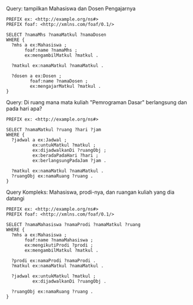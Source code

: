 Query: tampilkan Mahasiswa dan Dosen Pengajarnya
```
PREFIX ex: <http://example.org/ns#>
PREFIX foaf: <http://xmlns.com/foaf/0.1/>

SELECT ?namaMhs ?namaMatkul ?namaDosen
WHERE {
  ?mhs a ex:Mahasiswa ;
       foaf:name ?namaMhs ;
       ex:mengambilMatkul ?matkul .
       
  ?matkul ex:namaMatkul ?namaMatkul .

  ?dosen a ex:Dosen ;
         foaf:name ?namaDosen ;
         ex:mengajarMatkul ?matkul .
}
```

Query: Di ruang mana mata kuliah "Pemrograman Dasar" berlangsung dan pada hari apa?
```
PREFIX ex: <http://example.org/ns#>

SELECT ?namaMatkul ?ruang ?hari ?jam
WHERE {
  ?jadwal a ex:Jadwal ;
          ex:untukMatkul ?matkul ;
          ex:dijadwalkanDi ?ruangObj ;
          ex:beradaPadaHari ?hari ;
          ex:berlangsungPadaJam ?jam .

  ?matkul ex:namaMatkul ?namaMatkul .
  ?ruangObj ex:namaRuang ?ruang .
}
```
Query Kompleks: Mahasiswa, prodi-nya, dan ruangan kuliah yang dia datangi
```
PREFIX ex: <http://example.org/ns#>
PREFIX foaf: <http://xmlns.com/foaf/0.1/>

SELECT ?namaMahasiswa ?namaProdi ?namaMatkul ?ruang
WHERE {
  ?mhs a ex:Mahasiswa ;
       foaf:name ?namaMahasiswa ;
       ex:mengikutiProdi ?prodi ;
       ex:mengambilMatkul ?matkul .

  ?prodi ex:namaProdi ?namaProdi .
  ?matkul ex:namaMatkul ?namaMatkul .

  ?jadwal ex:untukMatkul ?matkul ;
          ex:dijadwalkanDi ?ruangObj .

  ?ruangObj ex:namaRuang ?ruang .
}
```

